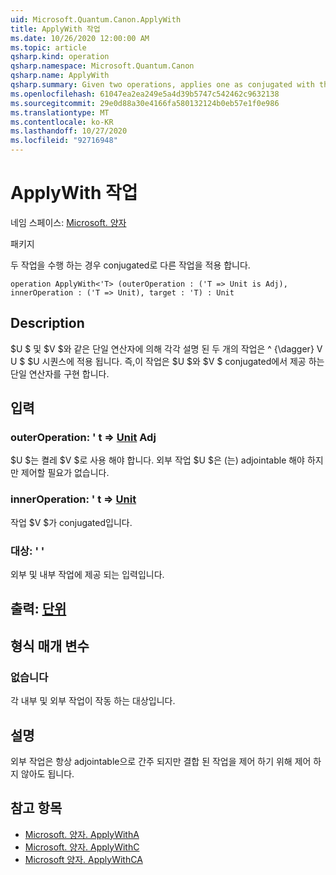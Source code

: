 ```yaml
---
uid: Microsoft.Quantum.Canon.ApplyWith
title: ApplyWith 작업
ms.date: 10/26/2020 12:00:00 AM
ms.topic: article
qsharp.kind: operation
qsharp.namespace: Microsoft.Quantum.Canon
qsharp.name: ApplyWith
qsharp.summary: Given two operations, applies one as conjugated with the other.
ms.openlocfilehash: 61047ea2ea249e5a4d39b5747c542462c9632138
ms.sourcegitcommit: 29e0d88a30e4166fa580132124b0eb57e1f0e986
ms.translationtype: MT
ms.contentlocale: ko-KR
ms.lasthandoff: 10/27/2020
ms.locfileid: "92716948"
---
```

# <a name="applywith-operation"></a>ApplyWith 작업

네임 스페이스: [Microsoft. 양자](xref:Microsoft.Quantum.Canon)

패키지 [](https://nuget.org/packages/)


두 작업을 수행 하는 경우 conjugated로 다른 작업을 적용 합니다.

```qsharp
operation ApplyWith<'T> (outerOperation : ('T => Unit is Adj), innerOperation : ('T => Unit), target : 'T) : Unit
```


## <a name="description"></a>Description

$U $ 및 $V $와 같은 단일 연산자에 의해 각각 설명 된 두 개의 작업은 ^ {\dagger} V U $ $U 시퀀스에 적용 됩니다. 즉,이 작업은 $U $와 $V $ conjugated에서 제공 하는 단일 연산자를 구현 합니다.

## <a name="input"></a>입력

### <a name="outeroperation--t--unit-adj"></a>outerOperation: ' t => [Unit](xref:microsoft.quantum.lang-ref.unit) Adj

$U $는 켤레 $V $로 사용 해야 합니다. 외부 작업 $U $은 (는) adjointable 해야 하지만 제어할 필요가 없습니다.


### <a name="inneroperation--t--unit"></a>innerOperation: ' t => [Unit](xref:microsoft.quantum.lang-ref.unit) 

작업 $V $가 conjugated입니다.


### <a name="target--t"></a>대상: ' '

외부 및 내부 작업에 제공 되는 입력입니다.



## <a name="output--unit"></a>출력: [단위](xref:microsoft.quantum.lang-ref.unit)



## <a name="type-parameters"></a>형식 매개 변수

### <a name="t"></a>없습니다

각 내부 및 외부 작업이 작동 하는 대상입니다.

## <a name="remarks"></a>설명

외부 작업은 항상 adjointable으로 간주 되지만 결합 된 작업을 제어 하기 위해 제어 하지 않아도 됩니다.

## <a name="see-also"></a>참고 항목

- [Microsoft. 양자. ApplyWithA](xref:Microsoft.Quantum.Canon.ApplyWithA)
- [Microsoft. 양자. ApplyWithC](xref:Microsoft.Quantum.Canon.ApplyWithC)
- [Microsoft 양자. ApplyWithCA](xref:Microsoft.Quantum.Canon.ApplyWithCA)